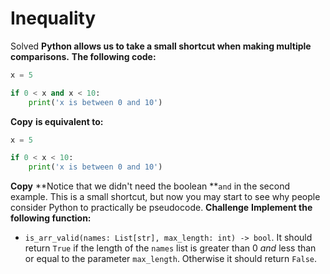 # Inequality
Solved
**Python allows us to take a small shortcut when making multiple comparisons.**
**The following code:**

```python
x = 5

if 0 < x and x < 10:
    print('x is between 0 and 10')

```

**Copy**
**is equivalent to:**

```python
x = 5

if 0 < x < 10:
    print('x is between 0 and 10')

```

**Copy**
**Notice that we didn't need the boolean **`and` in the second example. This is a small shortcut, but now you may start to see why people consider Python to practically be pseudocode.
**Challenge**
**Implement the following function:**
* `is_arr_valid(names: List[str], max_length: int) -> bool`. It should return `True` if the length of the `names` list is greater than 0 *and* less than or equal to the parameter `max_length`. Otherwise it should return `False`.